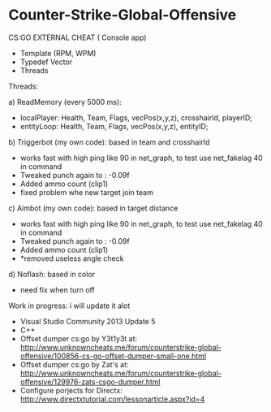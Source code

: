 # Counter-Strike-Global-Offensive

CS:GO EXTERNAL CHEAT ( Console app)

* Template (RPM, WPM)
* Typedef Vector
* Threads


Threads:

a) ReadMemory (every 5000 ms):  
* localPlayer: Health, Team, Flags, vecPos(x,y,z), crosshairId, playerID;
* entityLoop: Health, Team, Flags, vecPos(x,y,z), entityID;

b) Triggerbot (my own code):  based in team and crosshairId
* works fast with high ping like 90 in net_graph, to test use net_fakelag 40 in command
* Tweaked punch again to : -0.09f
* Added ammo count (clip1)
* fixed problem whe new target join team

c) Aimbot (my own code): based in target distance
* works fast with high ping like 90 in net_graph, to test use net_fakelag 40 in command
* Tweaked punch again to : -0.09f
* Added ammo count (clip1)
* *removed useless angle check

d) Noflash: based in color
* need fix when turn off

Work in progress: i will update it alot

* Visual Studio Community 2013 Update 5
* C++
* Offset dumper cs:go by Y3t1y3t at: http://www.unknowncheats.me/forum/counterstrike-global-offensive/100856-cs-go-offset-dumper-small-one.html
* Offset dumper cs:go by Zat's at: http://www.unknowncheats.me/forum/counterstrike-global-offensive/129976-zats-csgo-dumper.html
* Configure porjects for Directx: http://www.directxtutorial.com/lessonarticle.aspx?id=4
